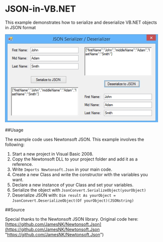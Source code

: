 # JSON-in-VB.NET
This example demonstrates how to serialize and deserialize VB.NET objects in JSON format

![](https://raw.githubusercontent.com/dominicklee/JSON-in-VB.NET/master/screenshot.jpg)

##Usage

The example code uses Newtonsoft JSON. This example involves the following:

1. Start a new project in Visual Basic 2008.
2. Copy the Newtonsoft DLL to your project folder and add it as a reference.
3. Write `Imports Newtonsoft.Json` in your main code.
4. Create a new Class and write the constructor with the variables you want.
5. Declare a new instance of your Class and set your variables.
6. Serialize the object with `JsonConvert.SerializeObject(yourObject)`
7. Deserialize JSON with:
 `Dim result As yourObject = JsonConvert.DeserializeObject(Of yourObject)(JSONstring)`

##Source

Special thanks to the Newtonsoft JSON library. Original code here: [https://github.com/JamesNK/Newtonsoft.Json](https://github.com/JamesNK/Newtonsoft.Json "https://github.com/JamesNK/Newtonsoft.Json")
